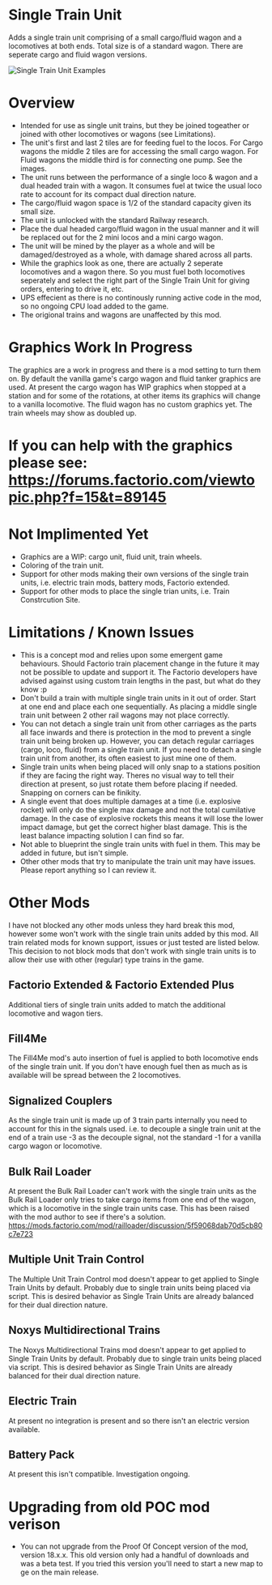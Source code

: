 # Single Train Unit

Adds a single train unit comprising of a small cargo/fluid wagon and a locomotives at both ends. Total size is of a standard  wagon. There are seperate cargo and fluid wagon versions.

![Single Train Unit Examples](https://thumbs.gfycat.com/DependableMixedBarasinga-size_restricted.gif)


Overview
============

- Intended for use as single unit trains, but they be joined togeather or joined with other locomotives or wagons (see Limitations).
- The unit's first and last 2 tiles are for feeding fuel to the locos. For Cargo wagons the middle 2 tiles are for accessing the small cargo wagon. For Fluid wagons the middle third is for connecting one pump. See the images.
- The unit runs between the performance of a single loco & wagon and a dual headed train with a wagon. It consumes fuel at twice the usual loco rate to account for its compact dual direction nature.
- The cargo/fluid wagon space is 1/2 of the standard capacity given its small size.
- The unit is unlocked with the standard Railway research.
- Place the dual headed cargo/fluid wagon in the usual manner and it will be replaced out for the 2 mini locos and a mini cargo wagon.
- The unit will be mined by the player as a whole and will be damaged/destroyed as a whole, with damage shared across all parts.
- While the graphics look as one, there are actually 2 seperate locomotives and a wagon there. So you must fuel both locomotives seperately and select the right part of the Single Train Unit for giving orders, entering to drive it, etc.
- UPS effecient as there is no continously running active code in the mod, so no ongoing CPU load added to the game.
- The origional trains and wagons are unaffected by this mod.


Graphics Work In Progress
=================

The graphics are a work in progress and there is a mod setting to turn them on. By default the vanilla game's cargo wagon and fluid tanker graphics are used.
At present the cargo wagon has WIP graphics when stopped at a station and for some of the rotations, at other items its graphics will change to a vanilla locomotive. The fluid wagon has no custom graphics yet. The train wheels may show as doubled up.


If you can help with the graphics please see: https://forums.factorio.com/viewtopic.php?f=15&t=89145
===========


Not Implimented Yet
================

- Graphics are a WIP: cargo unit, fluid unit, train wheels.
- Coloring of the train unit.
- Support for other mods making their own versions of the single train units, i.e. electric train mods, battery mods, Factorio extended.
- Support for other mods to place the single trian units, i.e. Train Constrcution Site.


Limitations / Known Issues
================

- This is a concept mod and relies upon some emergent game behaviours. Should Factorio train placement change in the future it may not be possible to update and support it. The Factorio developers have advised against using custom train lengths in the past, but what do they know :p
- Don't build a train with multiple single train units in it out of order. Start at one end and place each one sequentially. As placing a middle single train unit between 2 other rail wagons may not place correctly.
- You can not detach a single train unit from other carriages as the parts all face inwards and there is protection in the mod to prevent a single train unit being broken up. However, you can detach regular carriages (cargo, loco, fluid) from a single train unit. If you need to detach a single train unit from another, its often easiest to just mine one of them.
- Single train units when being placed will only snap to a stations position if they are facing the right way. Theres no visual way to tell their direction at present, so just rotate them before placing if needed. Snapping on corners can be finikity.
- A single event that does multiple damages at a time (i.e. explosive rocket) will only do the single max damage and not the total cumilative damage. In the case of explosive rockets this means it will lose the lower impact damage, but get the correct higher blast damage. This is the least balance impacting solution I can find so far.
- Not able to blueprint the single train units with fuel in them. This may be added in future, but isn't simple.
- Other other mods that try to manipulate the train unit may have issues. Please report anything so I can review it.


Other Mods
============

I have not blocked any other mods unless they hard break this mod, however some won't work with the single train units added by this mod. All train related mods for known support, issues or just tested are listed below.
This decision to not block mods that don't work with single train units is to allow their use with other (regular) type trains in the game.

Factorio Extended & Factorio Extended Plus
--------------

Additional tiers of single train units added to match the additional locomotive and wagon tiers.

Fill4Me
-------------

The Fill4Me mod's auto insertion of fuel is applied to both locomotive ends of the single train unit. If you don't have enough fuel then as much as is available will be spread between the 2 locomotives.

Signalized Couplers
-------------

As the single train unit is made up of 3 train parts internally you need to account for this in the signals used. i.e. to decouple a single train unit at the end of a train use -3 as the decouple signal, not the standard -1 for a vanilla cargo wagon or locomotive.

Bulk Rail Loader
-------------

At present the Bulk Rail Loader can't work with the single train units as the Bulk Rail Loader only tries to take cargo items from one end of the wagon, which is a locomotive in the single train units case. This has been raised with the mod author to see if there's a solution. https://mods.factorio.com/mod/railloader/discussion/5f59068dab70d5cb80c7e723

Multiple Unit Train Control
----------------------

The Multiple Unit Train Control mod doesn't appear to get applied to Single Train Units by default. Probably due to single train units being placed via script. This is desired behavior as Single Train Units are already balanced for their dual direction nature.

Noxys Multidirectional Trains
----------------------

The Noxys Multidirectional Trains mod doesn't appear to get applied to Single Train Units by default. Probably due to single train units being placed via script. This is desired behavior as Single Train Units are already balanced for their dual direction nature.

Electric Train
-----------------

At present no integration is present and so there isn't an electric version available.

Battery Pack
------------------

At present this isn't compatible. Investigation ongoing.

Upgrading from old POC mod verison
========================

- You can not upgrade from the Proof Of Concept version of the mod, version 18.x.x. This old version only had a handful of downloads and was a beta test. If you tried this version you'll need to start a new map to ge on the main release.